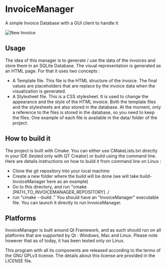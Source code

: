 # InvoiceManager

A simple Invoice Database with a GUI client to handle it

![New Invoice](https://github.com/MickaelOnTheWave/InvoiceManager/assets/61214819/a2aeddc5-52c3-4fb4-8138-7b599b6bbbef)

## Usage

The idea of this manager is to generate / use the data of the invoices and store them in an SQLite Database. The visual representation is generated as an HTML page.
For that it uses two concepts :
- A Template file.
  This file is the HTML structure of the invoice. The final values are placeholders that are replace by the invoice data when the visualization is generated.
- A Stylesheet file.
  This is a CSS stylesheet. It is used to change the appearance and the style of the HTML invoice.
Both the template files and the stylesheets are also stored in the database. At the moment, only a reference to the files is stored in the database, so you need to keep the files.
One example of each file is available in the data/ folder of the project.

## How to build it

The project is built with Cmake. You can either use CMakeLists.txt directly in your IDE (tested only with QT Creator) or build using the command line.
Here are details instructions on how to build it from command line on Linux :

- Clone the git repository into your local machine
- Create a new folder where the build will be done (we will take build-InvoiceManager here as an example)
- Go to this directory, and run "cmake [PATH_TO_INVOICEMANAGER_REPOSITORY] ./
- run "cmake --build ."
You should have an "InvoiceManager" executable file. You can launch it directly to run InvoiceManager.

## Platforms

InvoiceManager is built around Qt Framework, and as such should run on all platforms that are supported by Qt : Windows, Mac and Linux.
Please note however that as of today, it has been tested only on Linux.

This program with all its components are released according to the terms of the GNU GPLv3 license. The details about this license are provided in the LICENSE file.
